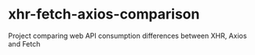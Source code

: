 # xhr-fetch-axios-comparison

Project comparing web API consumption differences between XHR, Axios and Fetch
